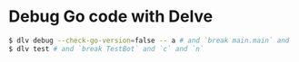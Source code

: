 # Debug Go code with Delve

```sh
$ dlv debug --check-go-version=false -- a # and `break main.main` and `c` and `n`
$ dlv test # and `break TestBot` and `c` and `n`
```
